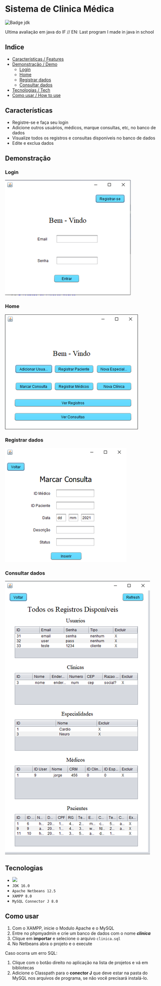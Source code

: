 # Sistema de Clinica Médica
![Badge jdk](https://img.shields.io/badge/jdk-16.0-orange)

Ultima avaliação em java do IF // EN: Last program I made in java in school

## Indice
* [Características / Features](#características)
* [Demonstração / Demo](#demonstração)
    * [Login](#login)
    * [Home](#home)
    * [Registrar dados](#registrar-dados)
    * [Consultar dados](#consultar-dados)
* [Tecnologias / Tech](#tecnologias)
* [Como usar / How to use](#Como-usar)


## Características

- Registre-se e faça seu login
- Adicione outros usuários, médicos, marque consultas, etc, no banco de dados
- Visualize todos os registros e consultas disponíveis no banco de dados
- Edite e exclua dados


## Demonstração

### Login

![Tela a mensagem 'Bem-vindo', campos para email e senha, e botões para 'entrar' ou 'registrar-se'.](/demo/login.png)

### Home

![Tela a mensagem 'Bem-vindo' e botões para adicionar usuário, registrar paciente, registrar médicos, adicionar nova especialidade, nova clinica, marcar consulta, ver registro e ver consultas.](/demo/home.png)

### Registrar dados

![Tela a mensagem 'Marcar Consulta', campos para escrever o ID do médico, ID do paciente, data, descrição e status, e um botão para inserir.](/demo/registrar-dados.png)

### Consultar dados

![Tela a mensagem 'Todos os Registros Disponíveis', acima um botão para voltar e outro para reiniciar, abaixo tabelas de informações dos usuários, clinicas, especialidades, médicos e pacientes](/demo/consultar-dados.png)


## Tecnologias

- <img src="https://cdn.jsdelivr.net/gh/devicons/devicon/icons/java/java-original.svg"  width="25px" height="auto" />
- `JDK 16.0`
- `Apache Netbeans 12.5`
- `XAMPP 8.0`
- `MySQL Connector J 8.0`


## Como usar

1. Com o XAMPP, inicie o Modulo Apache e o MySQL
2. Entre no phpmyadmin e crie um banco de dados com o nome _**clinica**_
3. Clique em **importar** e selecione o arquivo `clinica.sql`
4. No Netbeans abra o projeto e o execute

Caso ocorra um erro SQL:

1. Clique com o botão direito no aplicação na lista de projetos e vá em bibliotecas
2. Adicione o Classpath para o **conector J** que deve estar na pasta do MySQL nos arquivos de programa, se não você precisará instalá-lo.
